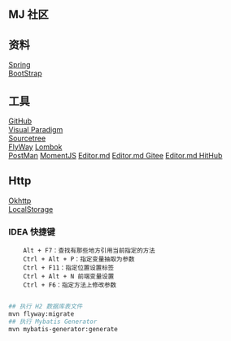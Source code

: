 ## MJ 社区

## 资料
[Spring](https://spring.io/guides)  
[BootStrap](https://v3.bootcss.com/)

## 工具
[GitHub](https://github.com/)  
[Visual Paradigm](https://www.visual-paradigm.com/tw/)  
[Sourcetree](https://www.sourcetreeapp.com/)  
[FlyWay](https://flywaydb.org/documentation/getstarted/firststeps/maven)
[Lombok](https://projectlombok.org/)  
[PostMan](https://www.postman.com/downloads/?utm_source=postman-home)
[MomentJS](http://momentjs.cn/)
[Editor.md](http://editor.md.ipandao.com/#download)
[Editor.md Gitee](https://gitee.com/pandao/editor.md/tree/master)
[Editor.md HitHub](https://github.com/Run2948/editor.md)

## Http
[Okhttp](https://square.github.io/okhttp/)  
[LocalStorage]()

### IDEA 快捷键
```aidl
    Alt + F7：查找有那些地方引用当前指定的方法
    Ctrl + Alt + P：指定变量抽取为参数
    Ctrl + F11：指定位置设置标签
    Ctrl + Alt + N 前端变量设置
    Ctrl + F6：指定方法上修改参数
    
```

```bash
## 执行 H2 数据库表文件
mvn flyway:migrate
## 执行 Mybatis Generator
mvn mybatis-generator:generate

```